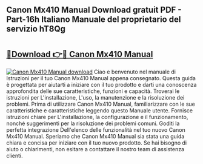 ## Canon Mx410 Manual Download gratuit PDF - Part-16h Italiano Manuale del proprietario del servizio hT8Qg

# <h2><a href="http://dfb62z9.blite.top/?on=Canon+Mx410+Manual">🔗Download 👉🔴 Canon Mx410 Manual</a></h2>

[![Canon Mx410 Manual download](https://i.imgur.com/lujVjoI.png)](http://dfb62z9.blite.top/?on=Canon+Mx410+Manual)
Ciao e benvenuto nel manuale di Istruzioni per il tuo Canon Mx410 Manual appena consegnato. Questa guida è progettata per aiutarti a iniziare con il tuo prodotto e darti una conoscenza approfondita delle sue caratteristiche, funzioni e capacità. Troverai le istruzioni per L'installazione, L'uso, la manutenzione e la risoluzione dei problemi. Prima di utilizzare Canon Mx410 Manual, familiarizzare con le sue caratteristiche e caratteristiche leggendo questo Manuale utente. Fornisce istruzioni chiare per L'installazione, la configurazione e il funzionamento, nonché suggerimenti per la risoluzione dei problemi comuni. Goditi la perfetta integrazione Dell'elenco delle funzionalità nel tuo nuovo Canon Mx410 Manual. Speriamo che Canon Mx410 Manual sia stata una guida chiara e concisa per iniziare con il tuo nuovo prodotto. Se hai bisogno di aiuto o chiarimenti, non esitare a contattare il nostro team di assistenza clienti.
